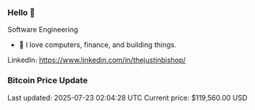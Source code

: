 ### Hello 🤙  

Software Engineering

- 🔭 I love computers, finance, and building things.
  
LinkedIn: https://www.linkedin.com/in/thejustinbishop/  
















































































































































































































































































































































































































































































































































































































































































































































































































































































### Bitcoin Price Update
Last updated: 2025-07-23 02:04:28 UTC
Current price: $119,560.00 USD
